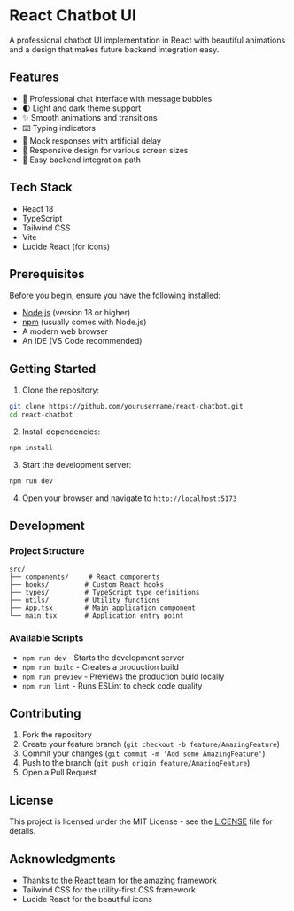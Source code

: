 # React Chatbot UI

A professional chatbot UI implementation in React with beautiful animations and a design that makes future backend integration easy.

## Features

- 💬 Professional chat interface with message bubbles
- 🌓 Light and dark theme support 
- ✨ Smooth animations and transitions
- ⌨️ Typing indicators
- 🤖 Mock responses with artificial delay
- 📱 Responsive design for various screen sizes
- 🔄 Easy backend integration path

## Tech Stack

- React 18
- TypeScript
- Tailwind CSS
- Vite
- Lucide React (for icons)

## Prerequisites

Before you begin, ensure you have the following installed:
- [Node.js](https://nodejs.org/) (version 18 or higher)
- [npm](https://www.npmjs.com/) (usually comes with Node.js)
- A modern web browser
- An IDE (VS Code recommended)

## Getting Started

1. Clone the repository:
```bash
git clone https://github.com/yourusername/react-chatbot.git
cd react-chatbot
```

2. Install dependencies:
```bash
npm install
```

3. Start the development server:
```bash
npm run dev
```

4. Open your browser and navigate to `http://localhost:5173`

## Development

### Project Structure

```
src/
├── components/     # React components
├── hooks/         # Custom React hooks
├── types/         # TypeScript type definitions
├── utils/         # Utility functions
├── App.tsx        # Main application component
└── main.tsx       # Application entry point
```

### Available Scripts

- `npm run dev` - Starts the development server
- `npm run build` - Creates a production build
- `npm run preview` - Previews the production build locally
- `npm run lint` - Runs ESLint to check code quality

## Contributing

1. Fork the repository
2. Create your feature branch (`git checkout -b feature/AmazingFeature`)
3. Commit your changes (`git commit -m 'Add some AmazingFeature'`)
4. Push to the branch (`git push origin feature/AmazingFeature`)
5. Open a Pull Request

## License

This project is licensed under the MIT License - see the [LICENSE](LICENSE) file for details.

## Acknowledgments

- Thanks to the React team for the amazing framework
- Tailwind CSS for the utility-first CSS framework
- Lucide React for the beautiful icons